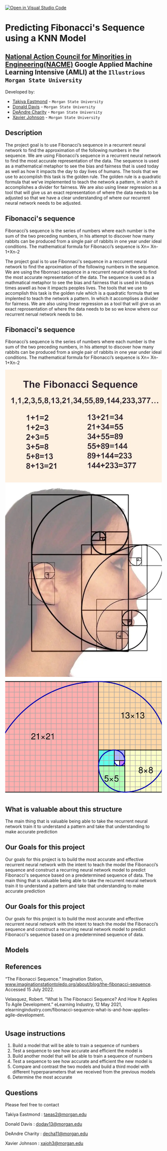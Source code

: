 [![Open in Visual Studio Code](https://classroom.github.com/assets/open-in-vscode-c66648af7eb3fe8bc4f294546bfd86ef473780cde1dea487d3c4ff354943c9ae.svg)](https://classroom.github.com/online_ide?assignment_repo_id=8127899&assignment_repo_type=AssignmentRepo)
<!--
Name of your teams' final project
-->
# Predicting Fibonacci's Sequence using a KNN Model
## [National Action Council for Minorities in Engineering(NACME)](https://www.nacme.org) Google Applied Machine Learning Intensive (AMLI) at the `Illustrious Morgan State University`

<!--
List all of the members who developed the project and
link to each members respective GitHub profile
-->
Developed by: 

- [Takiya Eastmond](https://github.com/cbaker6) - `Morgan State University`
- [Donald Davis](https://github.com/cbaker6) - `Morgan State University` 
- [DeAndre Charity](https://github.com/deandre202) - `Morgan State University` 
- [Xavier Johnson](https://github.com/cbaker6) - `Morgan State University`

## Description

  The project goal is to use Fibonacci’s sequence in a recurrent neural network to find the approximation of the following numbers in the sequence. We are using Fibonacci’s sequence in a recurrent neural network to find the most accurate representation of the data. The sequence is used as a mathematical metaphor to see the bias and fairness that is used today as well as how it impacts the day to day lives of humans. The tools that we use to accomplish this task is the golden rule. The golden rule is a quadratic formula that we’ve implemented to teach the network a pattern, in which it accomplishes a divider for fairness. We are also using linear regression as a tool that will give us an exact representation of where the data needs to be adjusted so that we have a clear understanding of where our recurrent neural network needs to be adjusted.
<!--Give a short description on what your project accomplishes and what tools is uses. In addition, you can drop screenshots directly into your README file to add them to your README. Take these from your presentations. The project goal is to use the the fibonnaci sequence in a reccurent neural network to find the aproximation of the following numbers in the sequence. We are using the fibonnaci sequence in a recurrent neural network to find the most accurate representation of the data. The sequence is used as a mathmatical metaphor to see the bias and fairness that is used in todays times aswell as how it impacts peoples lives. The tools that we use to accomplish this task is the golden rule which is a quadratic formula that we implented to teach the network a pattern. In which it accomplises a divider for fairness. We are also using linear regression as a tool that will give us an exact reprosentation of where the data needs to be so we know where our recurrent nerual network needs to be...
-->
## Fibonacci's sequence
  Fibonacci’s sequence is the series of numbers where each number is the sum of the two preceding numbers, in his attempt to discover how many rabbits can be produced from a single pair of rabbits in one year under ideal conditions. The mathematical formula for Fibonacci’s sequence is Xn= Xn-1+Xn-2

The project goal is to use Fibonnaci's sequence in a reccurent neural network to find the aproximation of the following numbers in the sequence. We are using the fibonnaci sequence in a recurrent neural network to find the most accurate representation of the data. The sequence is used as a mathmatical metaphor to see the bias and fairness that is used in todays times aswell as how it impacts peoples lives. The tools that we use to accomplish this task is the golden rule which is a quadratic formula that we implented to teach the network a pattern. In which it accomplises a divider for fairness. We are also using linear regression as a tool that will give us an exact reprosentation of where the data needs to be so we know where our recurrent nerual network needs to be.
<!--Give a short description on what your project accomplishes and what tools is uses. In addition, you can drop screenshots directly into your README file to add them to your README. Take these from your presentations. The project goal is to use the the fibonnaci sequence in a reccurent neural network to find the aproximation of the following numbers in the sequence. We are using the fibonnaci sequence in a recurrent neural network to find the most accurate representation of the data. The sequence is used as a mathmatical metaphor to see the bias and fairness that is used in todays times aswell as how it impacts peoples lives. The tools that we use to accomplish this task is the golden rule which is a quadratic formula that we implented to teach the network a pattern. In which it accomplises a divider for fairness. We are also using linear regression as a tool that will give us an exact reprosentation of where the data needs to be so we know where our recurrent nerual network needs to be...
-->
## Fibonacci's sequence
Fibonacci’s sequence is the series of numbers where each number is the sum of the two preceding numbers, in his attempt to discover how many rabbits can be produced from a single pair of rabbits in one year under ideal conditions. The mathematical formula for Fibonacci’s sequence is Xn= Xn-1+Xn-2




![Test](/References/fibonacci_number_sequence.jpg)
![Test image](/References/Fibonaccis_facial_sequence.jpg)
![Test](/References/2560px-fibonacci-spirals.jpg)







## What is valuable about this structure
  The main thing that is valuable being able to take the recurrent neural network train it to understand a pattern and take that understanding to make accurate prediction

## Our Goals for this project
  Our goals for this project is to build the most accurate and effective recurrent neural network with the intent to teach the model the Fibonacci’s sequence and construct a recurring neural network model to predict Fibonacci's sequence based on a predetermined sequence of data.
The main thing that is valuable being able to take the recurrent neural network train it to understand a pattern and take that understanding to make accurate prediction

## Our Goals for this project
Our goals for this project is to build the most accurate and effective recurrent neural network with the intent to teach the model the Fibonacci’s sequence and construct a recurring neural network model to predict Fibonacci's sequence based on a predetermined sequence of data.
## Models

## References
“The Fibonacci Sequence.” Imagination Station, www.imaginationstationtoledo.org/about/blog/the-fibonacci-sequence. Accessed 15 July 2022.


Velasquez, Robert. “What Is The Fibonacci Sequence? And How It Applies To Agile Development.” eLearning Industry, 12 May 2021, elearningindustry.com/fibonacci-sequence-what-is-and-how-applies-agile-development.





#

## Usage instructions
<!--
Give details on how to install fork and install your project. You can get all of the python dependencies for your project by typing `pip3 freeze requirements.txt` on the system that runs your project. Add the generated `requirements.txt` to this repo.
-->
1.	Build a model that will be able to train a sequence of numbers
2.	Test a sequence to see how accurate and efficient the model is
3.	Build another model that will be able to train a sequence of numbers
4.	Test a sequence to see how accurate and efficient the new model is
5.	Compare and contrast the two models and build a third model with different hyperparameters that we received from the previous models
6.	Determine the most accurate


## Questions
Please feel free to contact

Takiya Eastmond : taeas2@morgan.edu

Donald Davis : dodav13@morgan.edu

DeAndre Charity : decha11@morgan.edu

Xavier Johnson : xajoh3@morgan.edu
